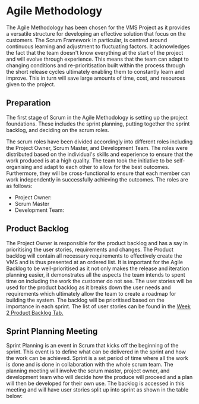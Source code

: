 # Agile Methodology
The Agile Methodology has been chosen for the VMS Project as it provides a versatile structure for developing an effective solution that focus on the customers. The Scrum Framework in particular, is centred around continuous learning and adjustment to fluctuating factors. It acknowledges the fact that the team doesn't know everything at the start of the project and will evolve through experience. This means that the team can adapt to changing conditions and re-prioritisation built within the process through the short release cycles ultimately enabling them to constantly learn and improve. This in turn will save large amounts of time, cost, and resources given to the project. 

## Preparation
The first stage of Scrum in the Agile Methodology is setting up the project foundations. These includes the sprint planning, putting together the sprint backlog, and deciding on the scrum roles. 

The scrum roles have been divided accordingly into different roles including the Project Owner, Scrum Master, and Development Team. The roles were distributed based on the individual's skills and experience to ensure that the work produced is at a high quality. The team took the initiative to be self-organising and adapt to each other to allow for the best outcomes. Furthermore, they will be cross-functional to ensure that each member can work independently in successfully achieving the outcomes. The roles are as follows: 

* Project Owner:
* Scrum Master
* Development Team:

## Product Backlog 
The Project Owner is responsible for the product backlog and has a say in prioritising the user stories, requirements and changes. The Product backlog will contain all necessary requirements to effectively create the VMS and is thus presented at an ordered list. It is important for the Agile Backlog to be well-prioritised as it not only makes the release and iteration planning easier, it demonstrates all the aspects the team intends to spent time on including the work the customer do not see. The user stories will be used for the product backlog as it breaks down the user needs and requirements which ultimately allow the team to create a roadmap for building the system. The backlog will be prioritised based on the importance in each sprint. The list of user stories can be found in the [Week 2 Product Backlog Tab.](https://github.com/bryancolin/ISDM-Group-1/blob/week-2/02-Project%20Backlog.md)

## Sprint Planning Meeting
Sprint Planning is an event in Scrum that kicks off the beginning of the sprint. This event is to define what can be delivered in the sprint and how the work can be achieved. Sprint is a set period of time where all the work is done and is done in collaboration with the whole scrum team. The planning meeting will involve the scrum master, project owner, and development team who will decide how the produce will proceed and a plan will then be developed for their own use. The backlog is accessed in this meeting and will have user stories split up into sprint as shown in the table below: 
